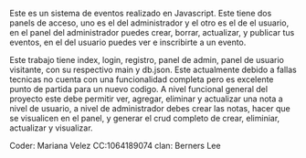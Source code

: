 Este es un sistema de eventos realizado en Javascript.
 Este tiene dos panels de acceso, uno es el del administrador y el otro es el de el usuario, en el panel del administrador puedes crear, borrar, actualizar, y publicar tus eventos, en el del usuario puedes ver e inscribirte a un evento.

Este trabajo tiene index, login, registro, panel de admin, panel de usuario visitante, con su respectivo main y db.json. 
Este actualmente debido a fallas tecnicas no cuenta con una funcionalidad completa pero es excelente punto de partida para un  nuevo codigo. 
A nivel funcional general del proyecto este debe permitir ver, agregar, eliminar y actualizar una nota a nivel de usuario, a nivel de administrador debes crear las notas, hacer que se visualicen en el panel, y generar el crud completo de crear, eliminiar, actualizar y visualizar. 

Coder: Mariana Velez
CC:1064189074
clan: Berners Lee

